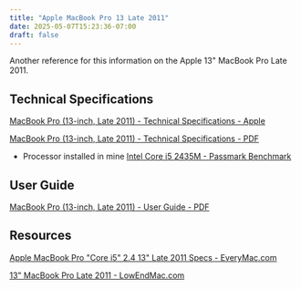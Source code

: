 ```yaml
---
title: "Apple MacBook Pro 13 Late 2011"
date: 2025-05-07T15:23:36-07:00
draft: false
---
```


Another reference for this information on the Apple 13" MacBook Pro Late 2011.

## Technical Specifications
[MacBook Pro (13-inch, Late 2011) - Technical Specifications - Apple](https://support.apple.com/en-us/111341)

[MacBook Pro (13-inch, Late 2011) - Technical Specifications - PDF](MacBook%20Pro%20(13-inch,%20Late%202011)%20-%20Technical%20Specifications%20-%20Apple%20Support.pdf)

- Processor installed in mine [Intel Core i5 2435M - Passmark Benchmark](https://www.cpubenchmark.net/cpu.php?cpu=Intel+Core+i5-2435M+%40+2.40GHz&id=799)

## User Guide
[MacBook Pro (13-inch, Late 2011) - User Guide - PDF](ma1601_macbook_pro_13inch_late_2011.pdf)

## Resources
[Apple MacBook Pro "Core i5" 2.4 13" Late 2011 Specs - EveryMac.com](https://everymac.com/systems/apple/macbook_pro/specs/macbook-pro-core-i5-2.4-13-late-2011-unibody-thunderbolt-specs.html)

[13" MacBook Pro Late 2011 - LowEndMac.com](https://lowendmac.com/2011/13-macbook-pro-late-2011/)